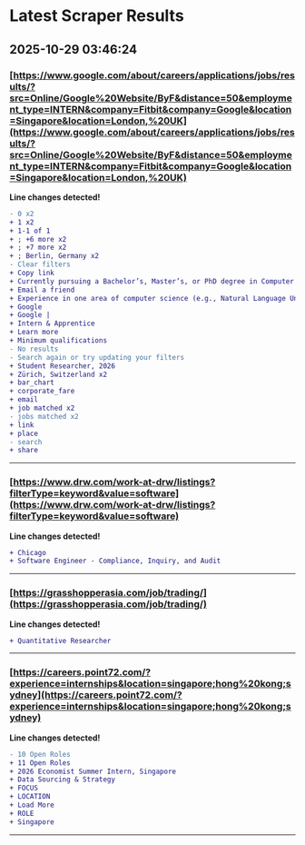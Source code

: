 # Latest Scraper Results

## 2025-10-29 03:46:24

### [https://www.google.com/about/careers/applications/jobs/results/?src=Online/Google%20Website/ByF&distance=50&employment_type=INTERN&company=Fitbit&company=Google&location=Singapore&location=London,%20UK](https://www.google.com/about/careers/applications/jobs/results/?src=Online/Google%20Website/ByF&distance=50&employment_type=INTERN&company=Fitbit&company=Google&location=Singapore&location=London,%20UK)

**Line changes detected!**

```diff
- 0 x2
+ 1 x2
+ 1‑1 of 1
+ ; +6 more x2
+ ; +7 more x2
+ ; Berlin, Germany x2
- Clear filters
+ Copy link
+ Currently pursuing a Bachelor’s, Master’s, or PhD degree in Computer Science, Linguistics, Statistics, Biostatistics, Applied Mathematics, Operations Research, Economics, or Natural Sciences, or equivalent practical experience.
+ Email a friend
+ Experience in one area of computer science (e.g., Natural Language Understanding, Human Computer Interactions, Generative Media, Computer Vision, Machine Learning, Deep Learning, Algorithmic Foundations of Optimization, Quantum Information Science, Data Science, Software Engineering, or similar areas).
+ Google
+ Google |
+ Intern & Apprentice
+ Learn more
+ Minimum qualifications
- No results
- Search again or try updating your filters
+ Student Researcher, 2026
+ Zürich, Switzerland x2
+ bar_chart
+ corporate_fare
+ email
+ job matched x2
- jobs matched x2
+ link
+ place
- search
+ share
```

---
### [https://www.drw.com/work-at-drw/listings?filterType=keyword&value=software](https://www.drw.com/work-at-drw/listings?filterType=keyword&value=software)

**Line changes detected!**

```diff
+ Chicago
+ Software Engineer - Compliance, Inquiry, and Audit
```

---
### [https://grasshopperasia.com/job/trading/](https://grasshopperasia.com/job/trading/)

**Line changes detected!**

```diff
+ Quantitative Researcher
```

---
### [https://careers.point72.com/?experience=internships&location=singapore;hong%20kong;sydney](https://careers.point72.com/?experience=internships&location=singapore;hong%20kong;sydney)

**Line changes detected!**

```diff
- 10 Open Roles
+ 11 Open Roles
+ 2026 Economist Summer Intern, Singapore
+ Data Sourcing & Strategy
+ FOCUS
+ LOCATION
+ Load More
+ ROLE
+ Singapore
```

---
